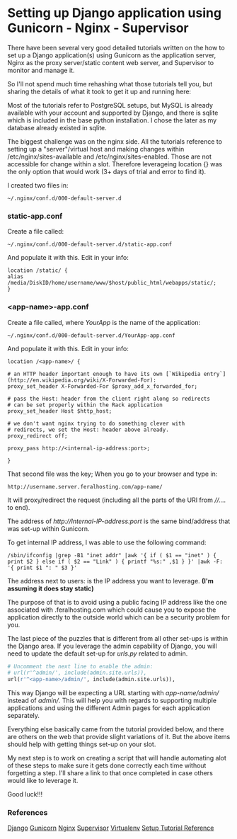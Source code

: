 # Setting up Django application using Gunicorn - Nginx - Supervisor

        
There have been several very good detailed tutorials written on the how to set up a Django application(s) using Gunicorn as the application server, Nginx as the proxy server/static content web server, and Supervisor to monitor and manage it.

So I'll not spend much time rehashing what those tutorials tell you, but sharing the details of what it took to get it up and running here:

Most of the tutorials refer to PostgreSQL setups, but MySQL is already available with your account and supported by Django, and there is sqlite which is included in the base python installation. I chose the later as my database already existed in sqlite.

The biggest challenge was on the nginx side. All the tutorials reference to setting up a "server"/virtual host and making changes within /etc/nginx/sites-available and /etc/nginx/sites-enabled. Those are not accessible for change within a slot. Therefore leverageing location {} was the only option that would work (3+ days of trial and error to find it).

I created two files in:

```shell
~/.nginx/conf.d/000-default-server.d
```

### static-app.conf
Create a file called:

```shell
~/.nginx/conf.d/000-default-server.d/static-app.conf
```

And populate it with this. Edit in your info:

```nginx
location /static/ {
alias /media/DiskID/home/username/www/$host/public_html/webapps/static/;
}
```

### \<app-name\>-app.conf

Create a file called, where *YourApp* is the name of the application:

```shell
~/.nginx/conf.d/000-default-server.d/YourApp-app.conf
```

And populate it with this. Edit in your info:

```nginx
location /<app-name>/ {

# an HTTP header important enough to have its own [`Wikipedia entry`](http://en.wikipedia.org/wiki/X-Forwarded-For):
proxy_set_header X-Forwarded-For $proxy_add_x_forwarded_for;

# pass the Host: header from the client right along so redirects
# can be set properly within the Rack application
proxy_set_header Host $http_host;

# we don't want nginx trying to do something clever with
# redirects, we set the Host: header above already.
proxy_redirect off;

proxy_pass http://<internal-ip-address:port>;

}
```

That second file was the key; When you go to your browser and type in:

`http://username.server.feralhosting.com/app-name/`

It will proxy/redirect the request (including all the parts of the URI from */<app-name>/....* to end).

The address of *http://Internal-IP-address:port* is the same bind/address that was set-up within Gunicorn.

To get internal IP address, I was able to use the following command:

```shell
/sbin/ifconfig |grep -B1 "inet addr" |awk '{ if ( $1 == "inet" ) { print $2 } else if ( $2 == "Link" ) { printf "%s:" ,$1 } }' |awk -F: '{ print $1 ": " $3 }'
```

The address next to users: is the IP address you want to leverage. **(I'm assuming it does stay static)**

The purpose of that is to avoid using a public facing IP address like the one associated with <slot>.feralhosting.com which could cause you to expose the application directly to the outside world which can be a security problem for you.

The last piece of the puzzles that is different from all other set-ups is within the Django area. If you leverage the admin capability of Django, you will need to update the default set-up for *urls.py* related to admin.

```python
# Uncomment the next line to enable the admin:
# url(r'^admin/', include(admin.site.urls)),
url(r'^<app-name>/admin/', include(admin.site.urls)),
```

This way Django will be expecting a URL starting with *app-name/admin/* instead of *admin/*. This will help you with regards to supporting multiple applications and using the different Admin pages for each application separately. 

Everything else basically came from the tutorial provided below, and there are others on the web that provide slight variations of it. But the above items should help with getting things set-up on your slot. 

My next step is to work on creating a script that will handle automating alot of these steps to make sure it gets done correctly each time without forgetting a step. I'll share a link to that once completed in case others would like to leverage it.

Good luck!!!

### References
[Django](https://www.djangoproject.com/)
[Gunicorn](http://gunicorn.org/)
[Nginx](http://nginx.org/)
[Supervisor](http://supervisord.org/)
[Virtualenv](http://www.virtualenv.org/en/latest/)
[Setup Tutorial Reference](http://michal.karzynski.pl/blog/2013/06/09/django-nginx-gunicorn-virtualenv-supervisor/)


